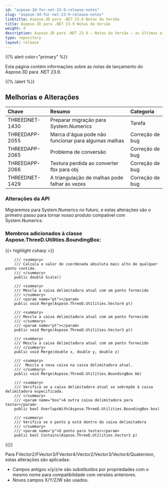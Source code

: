 ```yaml
---
id: "aspose-3d-for-net-23-9-release-notes"
slug: "aspose-3d-for-net-23-9-release-notes"
linktitle: Aspose.3D para .NET 23.9 Notas da Versão
title: Aspose.3D para .NET 23.9 Notas da Versão
weight: 4
description: Aspose.3D para .NET 23.9 – Notas da Versão – as últimas atualizações e correções.
type: repository
layout: release
---
```


{{% alert color="primary" %}}

Esta página contém informações sobre as notas de lançamento do Aspose.3D para .NET 23.9.

{{% /alert %}}
## **Melhorias e Alterações**

|**Chave**|**Resumo**|**Categoria**|
| :- | :- | :- |
| THREEDNET-1430 | Preparar migração para System.Numerics | Tarefa |
| THREEDAPP-2055 | Marca d'água pode não funcionar para algumas malhas | Correção de bug |
| THREEDAPP-2065 | Problema de conversão | Correção de bug |
| THREEDAPP-2066 | Textura perdida ao converter fbx para obj | Correção de bug |
| THREEDNET-1429 | A triangulação de malhas pode falhar às vezes | Correção de bug |


### Alterações da API

Migraremos para System.Numerics no futuro, e estas alterações são o primeiro passo para tornar nosso produto compatível com System.Numerics:

### Membros adicionados à classe **Aspose.ThreeD.Utilities.BoundingBox**:

{{< highlight csharp >}}

        /// <summary>
        /// Calcula o valor de coordenada absoluta mais alto de qualquer ponto contido.
        /// </summary>
        public double Scale()

        /// <summary>
        /// Mescla a caixa delimitadora atual com um ponto fornecido
        /// </summary>
        /// <param name="pt"></param>
        public void Merge(Aspose.ThreeD.Utilities.Vector4 pt)

        /// <summary>
        /// Mescla a caixa delimitadora atual com um ponto fornecido
        /// </summary>
        /// <param name="pt"></param>
        public void Merge(Aspose.ThreeD.Utilities.Vector3 pt)

        /// <summary>
        /// Mescla a caixa delimitadora atual com um ponto fornecido
        /// </summary>
        public void Merge(double x, double y, double z)

        /// <summary>
        ///  Mescla a nova caixa na caixa delimitadora atual.
        /// </summary>
        public void Merge(Aspose.ThreeD.Utilities.BoundingBox bb)

        /// <summary>
        /// Verifica se a caixa delimitadora atual se sobrepõe à caixa delimitadora especificada.
        /// </summary>
        /// <param name="box">A outra caixa delimitadora para testar</param>
        public bool OverlapsWith(Aspose.ThreeD.Utilities.BoundingBox box)

        /// <summary>
        /// Verifica se o ponto p está dentro da caixa delimitadora
        /// </summary>
        /// <param name="p">O ponto para testar</param>
        public bool Contains(Aspose.ThreeD.Utilities.Vector3 p)
{{</highlight>}}


Para FVector2/FVector3/FVector4/Vector2/Vector3/Vector4/Quaternion, estas alterações são aplicadas:

* Campos antigos x/y/z/w são substituídos por propriedades com o mesmo nome para compatibilidade com versões anteriores.
* Novos campos X/Y/Z/W são usados.